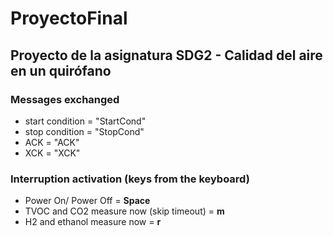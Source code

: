 # ProyectoFinal
## Proyecto de la asignatura SDG2 - Calidad del aire en un quirófano

### Messages exchanged
- start condition = "StartCond"
- stop condition = "StopCond"
- ACK = "ACK"
- XCK = "XCK"

### Interruption activation (keys from the keyboard)
- Power On/ Power Off = **Space**
- TVOC and CO2 measure now (skip timeout) = **m**
- H2 and ethanol measure now = **r**
